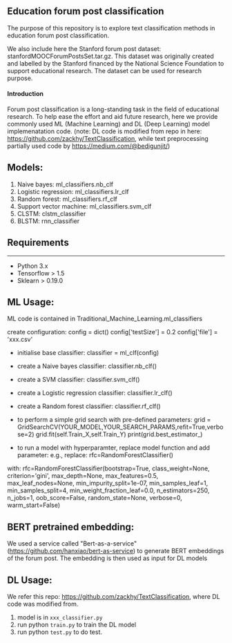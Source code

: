 Education forum post classification
-------------------------------------------------------------------------
The purpose of this repository is to explore text classification methods in education forum post classification.

We also include here the Stanford forum post dataset: stanfordMOOCForumPostsSet.tar.gz. This dataset was originally created and labelled by the Stanford financed by the National Science Foundation to support educational research. The dataset can be used for research purpose.

#### Introduction
Forum post classification is a long-standing task in the field of educational research. To help ease the effort and aid future research, here we provide commonly used ML (Machine Learning) and DL (Deep Learning) model implemenatation code. (note: DL code is modified from repo in here: https://github.com/zackhy/TextClassification, while text preprocessing partially used code by https://medium.com/@bedigunjit/)

Models:
-------------------------------------------------------------------------
1) Naive bayes: ml_classifiers.nb_clf
2) Logistic regression: ml_classifiers.lr_clf
3) Random forest: ml_classifiers.rf_clf
4) Support vector machine: ml_classifiers.svm_clf
5) CLSTM: clstm_classifier
6) BLSTM: rnn_classifier


## Requirements  
-------------------------------------------------------------------------------------------------------
* Python 3.x  
* Tensorflow > 1.5
* Sklearn > 0.19.0  

ML Usage: 
-------------------------------------------------------------------------------------------------------
ML code is contained in Traditional_Machine_Learning.ml_classifiers

create configuration: 
config = dict()
config['testSize'] = 0.2
config['file'] = 'xxx.csv'

* initialise base classifier:
classifier = ml_clf(config)

* create a Naive bayes classifier: 
classifier.nb_clf()

* create a SVM classifier:
classifier.svm_clf()

* create a Logistic regression classifier:
classifier.lr_clf()

* create a Random forest classifier:
classifier.rf_clf()

* to perform a simple grid search with pre-defined parameters:
grid = GridSearchCV(YOUR_MODEL,YOUR_SEARCH_PARAMS,refit=True,verbose=2)
grid.fit(self.Train_X,self.Train_Y)
print(grid.best_estimator_)

* to run a model with hyperparamter, replace model function and add parameter: 
e.g., 
replace: 
rfc=RandomForestClassifier()

with: 
rfc=RandomForestClassifier(bootstrap=True, class_weight=None, criterion='gini',
  max_depth=None, max_features=0.5, max_leaf_nodes=None,
  min_impurity_split=1e-07, min_samples_leaf=1,
  min_samples_split=4, min_weight_fraction_leaf=0.0,
  n_estimators=250, n_jobs=1, oob_score=False, random_state=None,
  verbose=0, warm_start=False)



BERT pretrained embedding:
-------------------------------------------------------------------------------------------------------
We used a service called "Bert-as-a-service" (https://github.com/hanxiao/bert-as-service) to generate BERT embeddings of the forum post. 
The embedding is then used as input for DL models


DL Usage: 
-------------------------------------------------------------------------------------------------------
We refer this repo: https://github.com/zackhy/TextClassification, where DL code was modified from. 

1) model is in `xxx_classifier.py`
2) run python `train.py` to train the DL model
3) run python `test.py` to do test.


